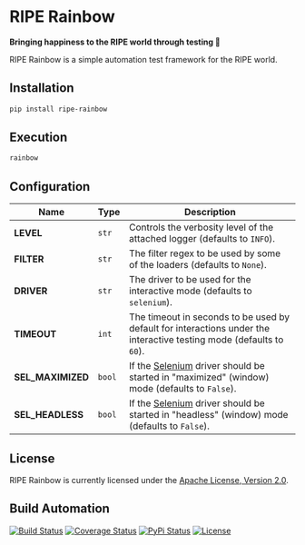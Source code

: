 # RIPE Rainbow

**Bringing happiness to the RIPE world through testing 🌈**

RIPE Rainbow is a simple automation test framework for the RIPE world.

## Installation

```bash
pip install ripe-rainbow
```

## Execution

```bash
rainbow
```

## Configuration

| Name | Type | Description |
| ----- | ----- | ----- |
| **LEVEL** | `str` | Controls the verbosity level of the attached logger (defaults to `INFO`). |
| **FILTER** | `str` | The filter regex to be used by some of the loaders (defaults to `None`). |
| **DRIVER** | `str` | The driver to be used for the interactive mode (defaults to `selenium`). |
| **TIMEOUT** | `int` | The timeout in seconds to be used by default for interactions under the interactive testing mode (defaults to `60`). |
| **SEL_MAXIMIZED** | `bool` | If the [Selenium](https://www.seleniumhq.org) driver should be started in "maximized" (window) mode (defaults to `False`). |
| **SEL_HEADLESS** | `bool` | If the [Selenium](https://www.seleniumhq.org) driver should be started in "headless" (window) mode (defaults to `False`). |

## License

RIPE Rainbow is currently licensed under the [Apache License, Version 2.0](http://www.apache.org/licenses/).

## Build Automation

[![Build Status](https://travis-ci.org/ripe-tech/ripe-rainbow.svg?branch=master)](https://travis-ci.org/ripe-tech/ripe-rainbow)
[![Coverage Status](https://coveralls.io/repos/ripe-tech/ripe-rainbow/badge.svg?branch=master)](https://coveralls.io/r/ripe-tech/ripe-rainbow?branch=master)
[![PyPi Status](https://img.shields.io/pypi/v/ripe-rainbow.svg)](https://pypi.python.org/pypi/ripe-rainbow)
[![License](https://img.shields.io/badge/license-Apache%202.0-blue.svg)](https://www.apache.org/licenses/)
